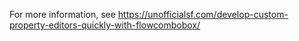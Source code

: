 For more information, see https://unofficialsf.com/develop-custom-property-editors-quickly-with-flowcombobox/
